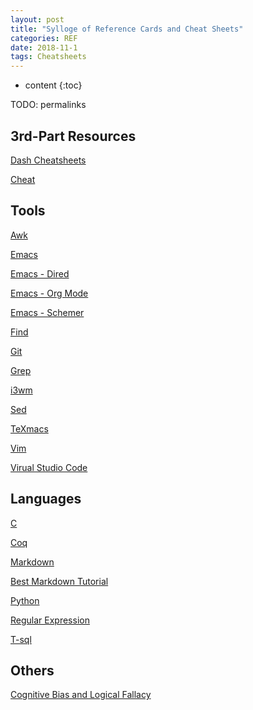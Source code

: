 ```yaml
---
layout: post
title: "Sylloge of Reference Cards and Cheat Sheets"
categories: REF
date: 2018-11-1
tags: Cheatsheets
---
```


* content 
{:toc}

TODO:
permalinks

## 3rd-Part Resources

[Dash Cheatsheets](https://kapeli.com/cheatsheets)

[Cheat](https://github.com/chrisallenlane/cheat)

## Tools

[Awk]({{site.notes}}/ref/awk/index.html)

[Emacs]({{site.notes}}/ref/emacs/index.html)

[Emacs - Dired]({{site.notes}}/ref/emacs-dired.pdf)

[Emacs - Org Mode]({{site.notes}}/ref/emacs-org-mode.pdf)

[Emacs - Schemer]({{site.notes}}/ref/emacs-schemer.pdf)

[Find]({{site.notes}}/ref/find/index.html)

[Git]({{site.notes}}/ref/git/index.html)

[Grep]({{site.notes}}/ref/grep/index.html)

[i3wm]({{site.notes}}/ref/i3wm/index.html)

[Sed]({{site.notes}}/ref/sed/index.html)

[TeXmacs]({{site.notes}}/ref/texmacs.pdf)

[Vim]({{site.notes}}/ref/vim.png)

[Virual Studio Code]({{site.url}}/vscode-tricks/#快捷键列表)

## Languages
[C]({{site.notes}}/ref/c-reference-card.jpg)

[Coq]({{site.notes}}/ref/coq.pdf)

[Markdown]({{site.notes}}/ref/markdown.pdf)

[Best Markdown Tutorial](https://www.zybuluo.com/mdeditor?url=https%3A%2F%2Fwww.zybuluo.com%2Fstatic%2Feditor%2Fmd-help.markdown#12)

[Python]({{site.notes}}/ref/python/index.html)

[Regular Expression]({{site.notes}}/ref/regex.pdf)

[T-sql]({{site.notes}}/ref/sql/index.html)

## Others

[Cognitive Bias and Logical Fallacy]({{site.url}}/cognitive-bias-and-logical-fallacy/)

